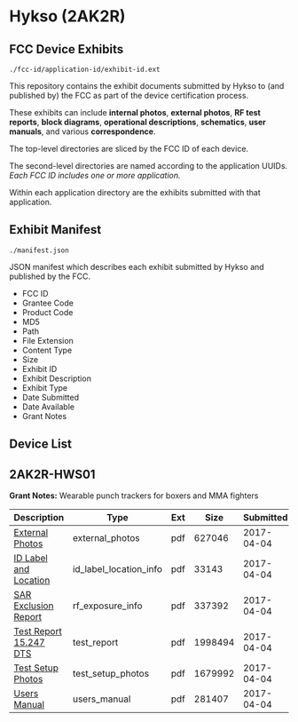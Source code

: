 # Hykso (2AK2R)
## FCC Device Exhibits

```
./fcc-id/application-id/exhibit-id.ext
```

This repository contains the exhibit documents submitted by Hykso to (and published by) the FCC as part of the device certification process.

These exhibits can include **internal photos**, **external photos**, **RF test reports**, **block diagrams**, **operational descriptions**, **schematics**, **user manuals**, and various **correspondence**.

The top-level directories are sliced by the FCC ID of each device.

The second-level directories are named according to the application UUIDs. *Each FCC ID includes one or more application.*

Within each application directory are the exhibits submitted with that application. 

## Exhibit Manifest

```
./manifest.json
```

JSON manifest which describes each exhibit submitted by Hykso and published by the FCC.

- FCC ID
- Grantee Code
- Product Code
- MD5
- Path
- File Extension
- Content Type
- Size
- Exhibit ID
- Exhibit Description
- Exhibit Type
- Date Submitted
- Date Available
- Grant Notes

## Device List
## 2AK2R-HWS01
**Grant Notes:** Wearable punch trackers for boxers and MMA fighters

| Description | Type | Ext | Size | Submitted | Available |
| ----------- | ---- | --- | ---- | --------- | --------- |
| [External Photos](2AK2R-HWS01/5ec84500293ec143b2db45b15a06352b/3344655.pdf) | external_photos | pdf | 627046 | 2017-04-04 | 2017-04-04 |
| [ID Label and Location](2AK2R-HWS01/5ec84500293ec143b2db45b15a06352b/3344656.pdf) | id_label_location_info | pdf | 33143 | 2017-04-04 | 2017-04-04 |
| [SAR Exclusion Report](2AK2R-HWS01/5ec84500293ec143b2db45b15a06352b/3344662.pdf) | rf_exposure_info | pdf | 337392 | 2017-04-04 | 2017-04-04 |
| [Test Report 15.247 DTS](2AK2R-HWS01/5ec84500293ec143b2db45b15a06352b/3344660.pdf) | test_report | pdf | 1998494 | 2017-04-04 | 2017-04-04 |
| [Test Setup Photos](2AK2R-HWS01/5ec84500293ec143b2db45b15a06352b/3344661.pdf) | test_setup_photos | pdf | 1679992 | 2017-04-04 | 2017-04-04 |
| [Users Manual](2AK2R-HWS01/5ec84500293ec143b2db45b15a06352b/3344663.pdf) | users_manual | pdf | 281407 | 2017-04-04 | 2017-04-04 |
